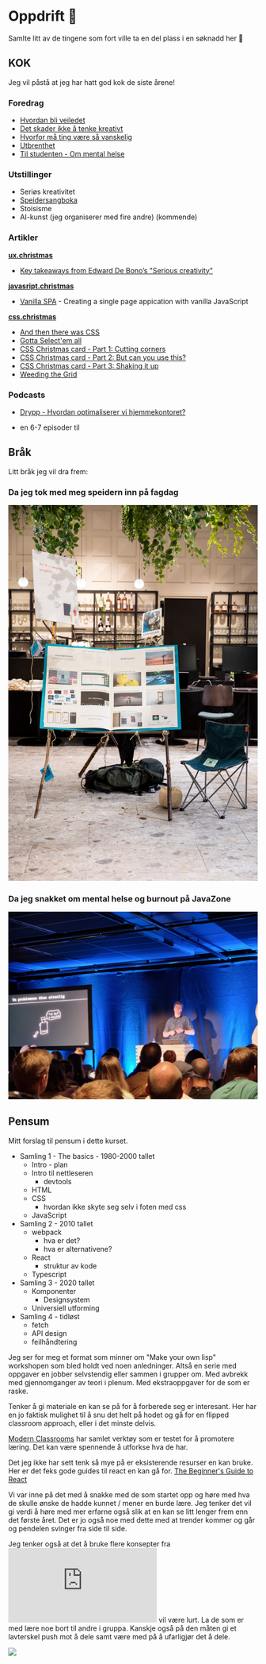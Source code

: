 # Oppdrift 🚀

Samlte litt av de tingene som fort ville ta en del plass i en søknadd her 🚀

## KOK

Jeg vil påstå at jeg har hatt god kok de siste årene!

### Foredrag
- [Hvordan bli veiledet](https://dagfs.dev/articles/hvordan-bli-veiledet/)
- [Det skader ikke å tenke kreativt](https://dagfs.dev/articles/creative-thinking/)
- [Hvorfor må ting være så vanskelig](https://dagfs.dev/articles/why-cant-things-be-easy/)
- [Utbrenthet](https://dagfs.dev/articles/burnout/)
- [Til studenten - Om mental helse](https://dagfs.dev/articles/til-studenten/mental-helse/)


### Utstillinger
- Seriøs kreativitet
- [Speidersangboka](https://lh3.googleusercontent.com/pw/AL9nZEVWMEy61Jy-ht_LY7cxR4OvaiDcaS4B4gwJnxkFmx_S84EoyLZJaSumF02m7Z-mbIq28dnAqp3-HHgpsECKyqjxfRvmFErvzqkrOgstT59-zXdjndF0aNO4KfxwHBS1YdssyRBaVhtiY4o_Nau-dgty9A=w1216-h1822-no?authuser=0)
- Stoisisme
- AI-kunst (jeg organiserer med fire andre) (kommende)


### Artikler

**[ux.christmas](https://ux.christmas/)**
- [Key takeaways from Edward De Bono’s "Serious creativity"](https://ux.christmas/2019/2)

**[javasript.christmas](https://javascript.christmas/)**
- [Vanilla SPA](https://javascript.christmas/2019/12) - Creating a single page appication with vanilla JavaScript

**[css.christmas](https://css.christmas/)**
- [And then there was CSS](https://css.christmas/2019/1)
- [Gotta Select'em all](https://css.christmas/2019/5)
- [CSS Christmas card - Part 1: Cutting corners](https://css.christmas/2019/12)
- [CSS Christmas card - Part 2: But can you use this?](https://css.christmas/2019/13)
- [CSS Christmas card - Part 3: Shaking it up](https://css.christmas/2019/14)
- [Weeding the Grid](https://css.christmas/2019/18)


### Podcasts
- [Drypp - Hvordan optimaliserer vi hjemmekontoret?](https://open.spotify.com/show/6SVNY97zuPWcVdvE2FSNRL)
  
+ en 6-7 episoder til


## Bråk

Litt bråk jeg vil dra frem:

### Da jeg tok med meg speidern inn på fagdag
![](/oppdrift/img/natur.jpg)

### Da jeg snakket om mental helse og burnout på JavaZone
![](/oppdrift/img/jz.jpg)


## Pensum


Mitt forslag til pensum i dette kurset.

- Samling 1 - The basics - 1980-2000 tallet
  - Intro - plan
  - Intro til nettleseren
    - devtools
  - HTML
  - CSS
    - hvordan ikke skyte seg selv i foten med css
  - JavaScript
- Samling 2 - 2010 tallet
  - webpack
    - hva er det?
    - hva er alternativene?
  - React 
    - struktur av kode
  - Typescript
- Samling 3 - 2020 tallet
  - Komponenter
    - Designsystem
  - Universiell utforming
- Samling 4 - tidløst
  - fetch
  - API design
  - feilhåndtering

Jeg ser for meg et format som minner om "Make your own lisp" workshopen som bled holdt ved noen anledninger. Altså en serie med oppgaver en jobber selvstendig eller sammen i grupper om. Med avbrekk med gjennomganger av teori i plenum. Med ekstraoppgaver for de som er raske.

Tenker å gi materiale en kan se på for å forberede seg er interesant. Her har en jo faktisk mulighet til å snu det helt på hodet og gå for en flipped classroom approach, eller i det minste delvis.

[Modern Classrooms](https://www.modernclassrooms.org/) har samlet verktøy som er testet for å promotere læring. Det kan være spennende å utforkse hva de har.

Det jeg ikke har sett tenk så mye på er eksisterende resurser en kan bruke. Her er det feks gode guides til react en kan gå for. [The Beginner's Guide to React](https://egghead.io/courses/the-beginner-s-guide-to-react)

Vi var inne på det med å snakke med de som startet opp og høre med hva de skulle ønske de hadde kunnet / mener en burde lære. Jeg tenker det vil gi verdi å høre med mer erfarne også slik at en kan se litt lenger frem enn det første året. Det er jo også noe med dette med at trender kommer og går og pendelen svinger fra side til side.

Jeg tenker også at det å bruke flere konsepter fra ![læringspyramiden](https://www.educationcorner.com/the-learning-pyramid.html) vil være lurt. La de som er med lære noe bort til andre i gruppa. Kanskje også på den måten gi et lavterskel push mot å dele samt være med på å ufarligjør det å dele. 


![](https://media.giphy.com/media/J1WyRIJrTeKs6R6VHL/giphy.gif)